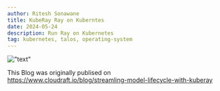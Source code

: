 ```yaml
---
author: Ritesh Sonawane
title: KubeRay Ray on Kuberntes
date: 2024-05-24 
description: Run Ray on Kubernetes
tag: kubernetes, talos, operating-system 
---
```

!["text"](https://www.cloudraft.io/_next/image?url=https%3A%2F%2Fres.cloudinary.com%2Fdfee67kdq%2Fimage%2Fupload%2Fq_auto%2Cf_auto%2Cc_fill%2Car_5%3A2%2Cw_1200%2Fbanner%2FKuberay_1_1_tjybyc&w=1200&q=75)

This Blog was originally publised on https://www.cloudraft.io/blog/streamling-model-lifecycle-with-kuberay
